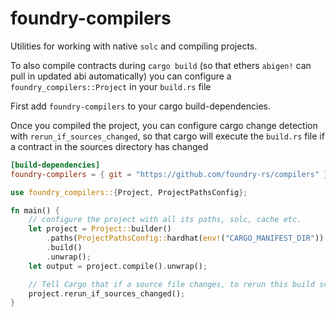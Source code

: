 # foundry-compilers

Utilities for working with native `solc` and compiling projects.

To also compile contracts during `cargo build` (so that ethers `abigen!` can pull in updated abi automatically) you can configure a `foundry_compilers::Project` in your `build.rs` file

First add `foundry-compilers` to your cargo build-dependencies.

Once you compiled the project, you can configure cargo change detection with `rerun_if_sources_changed`, so that cargo will execute the `build.rs` file if a contract in the sources directory has changed

```toml
[build-dependencies]
foundry-compilers = { git = "https://github.com/foundry-rs/compilers" }
```

```rust
use foundry_compilers::{Project, ProjectPathsConfig};

fn main() {
    // configure the project with all its paths, solc, cache etc.
    let project = Project::builder()
        .paths(ProjectPathsConfig::hardhat(env!("CARGO_MANIFEST_DIR")).unwrap())
        .build()
        .unwrap();
    let output = project.compile().unwrap();

    // Tell Cargo that if a source file changes, to rerun this build script.
    project.rerun_if_sources_changed();
}
```
